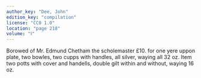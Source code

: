 ```yaml
---
author_key: "Dee, John"
edition_key: "compilation"
license: "CC0 1.0"
location: "page 218"
volume: "Ⅰ"
---
```

Borowed of Mr. Edmund Chetham the scholemaster £10. for one yere uppon plate,
two bowles, two cupps with handles, all silver, waying all 32 oz. Item two
potts with cover and handells, double gilt within and without, waying 16 oz.
